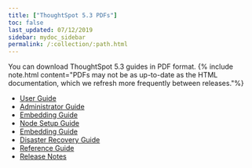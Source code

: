 ```yaml
---
title: ["ThoughtSpot 5.3 PDFs"]
toc: false
last_updated: 07/12/2019
sidebar: mydoc_sidebar
permalink: /:collection/:path.html
---
```


You can download ThoughtSpot 5.3 guides in PDF format.
{% include note.html content="PDFs may not be as up-to-date as the HTML documentation, which we refresh more frequently between releases."%}

* [User Guide](/5.3/pdf/ThoughtSpot_User_Guide_5.3.pdf)
* [Administrator Guide](/5.3/pdf/ThoughtSpot_Administration_Guide_5.3.pdf)
* [Embedding Guide](/5.3/pdf/ThoughtSpot_Application_Integration_Guide_5.3.pdf)
* [Node Setup Guide](/5.3/pdf/ThoughtSpot_Node_Setup_Guide_5.3.pdf)
* [Embedding Guide](/5.3/pdf/ThoughtSpot_Embedding_Guide_5.3.pdf)
* [Disaster Recovery Guide](/5.3/pdf/ThoughtSpot_Disaster_Recovery_Guide_5.3.pdf)
* [Reference Guide](/5.3/pdf/ThoughtSpot_Reference_Guide_5.3.pdf)
* [Release Notes](/5.3/pdf/ThoughtSpot_Release_Notes_5.3.pdf)

